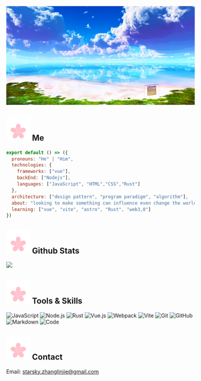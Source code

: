 
<div align="middle">
<img src="./BINARY/03.jpg" width="600" >

</div>

## <img src="./svg/sakura.svg"/>  Me

```js
export default () => ({
  pronouns: "He" | "Him",
  technologies: {
    frameworks: ["vue"],
    backEnd: ["Nodejs"],
    languages: ["JavaScript", "HTML","CSS","Rust"]
  },
  architecture: ["design pattern", "program paradigm", "algorithm"],
  about: "looking to make something can influence even change the world ~~~///(^v^)\\\~~~",
  learning: ["vue", "vite", "astro", "Rust", "web3,0"]
})                                                                                                   
```

## <img src="./svg/sakura.svg"/>  Github Stats

<img src="https://bad-apple-github-readme.vercel.app/api?show_bg=1&username=trueLoving">

## <img src="./svg/sakura.svg"/>  Tools & Skills

![JavaScript](https://img.shields.io/badge/-JavaScript-333333?style=flat&logo=JavaScript)
![Node.js](https://img.shields.io/badge/-Node.js-333333?style=flat&logo=node.js)
![Rust](https://img.shields.io/badge/-Rust-333333?style=flat&logo=rust&logoColor=blue)
![Vue.js](https://img.shields.io/badge/-VueJS-333333?style=flat&logo=Vue.js)
![Webpack](https://img.shields.io/badge/-Webpack-333333?style=flat&logo=Webpack)
![Vite](https://img.shields.io/badge/-Vite-333333?style=flat&logo=Vite)
![Git](https://img.shields.io/badge/-Git-333333?style=flat&logo=git)
![GitHub](https://img.shields.io/badge/-GitHub-333333?style=flat&logo=github)
![Markdown](https://img.shields.io/badge/-Markdown-333333?style=flat&logo=markdown)
![Code](https://img.shields.io/badge/-Code-333333?style=flat&logo=visualstudiocode&logoColor=blue)

## <img src="./svg/sakura.svg"/> Contact
Email: starsky.zhanglinjie@gmail.com

<!--<a href="https://t.me/moepoi" target="_blank"><img src="https://img.shields.io/badge/Telegram-%40moepoi-28a8ea"></a>
<a rel="me" href="https://moe.onl/@moepoi" target="_blank"><img src="https://img.shields.io/badge/Mastodon-%40moepoi-blueviolet"></a>
<a href="https://linkedin.com/in/moepoi" target="_blank"><img src="https://img.shields.io/badge/LinkedIn-moepoi-informational"></a>
<a href="https://moepoi.dev" target="_blank"><img src="https://img.shields.io/badge/Personal%20Site-moepoi.dev-red"></a>
<a href="mailto:moe@poi.lol"><img src="https://img.shields.io/badge/Email-moe%40poi.lol-orange"></a>
-->
 
